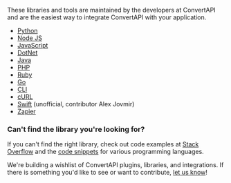 These libraries and tools are maintained by the developers at ConvertAPI and are the easiest way to integrate ConvertAPI with your application.

- [Python](https://www.convertapi.com/doc/python-library)
- [Node JS](https://www.convertapi.com/doc/node-library)
- [JavaScript](https://www.convertapi.com/doc/js-library)
- [DotNet](https://www.convertapi.com/doc/dotnet-library)
- [Java](https://www.convertapi.com/doc/java-library)
- [PHP](https://www.convertapi.com/doc/php-library)
- [Ruby](https://www.convertapi.com/doc/ruby-library)
- [Go](https://www.convertapi.com/doc/go-library)
- [CLI](https://www.convertapi.com/doc/cli-library)
- [cURL](https://www.convertapi.com/doc/curl-integration)
- [Swift](https://github.com/djups/ConvertApiSwift) (unofficial, contributor Alex Jovmir)
- [Zapier](https://www.convertapi.com/labs/zapier)

### Can't find the library you're looking for?

If you can't find the right library, check out code examples at [Stack Overflow](https://stackoverflow.com/questions/tagged/convertapi) and the [code snippets](https://repl.it/@ConvertAPI) for various programming languages.

We're building a wishlist of ConvertAPI plugins, libraries, and integrations. If there is something you'd like to see or want to contribute, [let us know](https://www.convertapi.com/support)!
